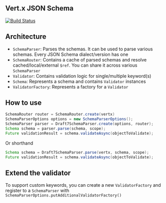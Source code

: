 ## Vert.x JSON Schema

[![Build Status](https://travis-ci.org/vert-x3/vertx-json-schema.svg?branch=master)](https://travis-ci.org/vert-x3/vertx-json-schema)

## Architecture

* `SchemaParser`: Parses the schemas. It can be used to parse various schemas. Every JSON Schema dialect/version has one
* `SchemaRouter`: Contains a cache of parsed schemas and resolve cached/local/external `$ref`. You can share it across various `SchemaParser`
* `Validator`: Contains validation logic for single/multiple keyword(s)
* `Schema`: Represents a schema and contains `Validator` instances
* `ValidatorFactory`: Represents a factory for a `Validator`

## How to use
````java
SchemaRouter router = SchemaRouter.create(vertx)
SchemaParserOptions options = new SchemaParserOptions();
SchemaParser parser = Draft7SchemaParser.create(options, router);
Schema schema = parser.parse(schema, scope);
Future validationResult = schema.validateAsync(objectToValidate);
````

Or shorthand

```java
Schema schema = Draft7SchemaParser.parse(vertx, schema, scope);
Future validationResult = schema.validateAsync(objectToValidate);
```

## Extend the validator
To support custom keywords, you can create a new `ValidatorFactory` and register to a `SchemaParser` with `SchemaParserOptions.putAdditionalValidatorFactory()`
